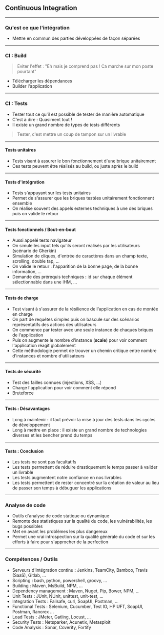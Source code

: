 ## Continuous Integration

----

### Qu'est ce que l'intégration

* Mettre en commun des parties développées de façon séparées

----

### CI : Build

> Eviter l'effet : "Eh mais je comprend pas ! Ca marche sur mon poste pourtant"

* Télécharger les dépendances
* Builder l'application

----

### CI : Tests

* Tester tout ce qu'il est possible de tester de manière automatique
* C'est à dire : Quasiment tout !
* Il existe un grand nombre de types de tests différents 

> Tester, c'est mettre un coup de tampon sur un livrable

----

#### Tests unitaires

* Tests visant à assurer le bon fonctionnement d'une brique unitairement
* Ces tests peuvent être réalisés au build, ou juste après le build

----

#### Tests d'intégration

* Tests s'appuyant sur les tests unitaires
* Permet de s'assurer que les briques testées unitairement fonctionnent ensemble
* On réalise souvent des appels externes techniques à une des briques puis on valide le retour

----

#### Tests fonctionnels / Bout-en-bout

* Aussi appelé tests navigateur
* On simule les input tels qu'ils seront réalisés par les utilisateurs (scénario de Gherkin)
* Simulation de cliques, d'entrée de caractères dans un champ texte, scrolling, double tap, ...
* On valide le retour : l'apparition de la bonne page, de la bonne information, ...
* Demande des prérequis techniques : id sur chaque élément sélectionnable dans une IHM, ...

----

#### Tests de charge

* Test visant à s'assurer de la résilience de l'application en cas de montée en charge
* On part de requêtes simples puis on bascule sur des scénarios représentatifs des actions des utilisateurs
* On commence par tester avec une seule instance de chaques briques de l'application 
* Puis on augmente le nombre d'instance (**scale**) pour voir comment l'application réagit globalement
* Cette méthodologie permet de trouver un chemin critique entre nombre d'instances et nombre d'utilisateurs

----

#### Tests de sécurité

* Test des failles connues (injections, XSS, ...)
* Charge l'application pour voir comment elle répond
* Bruteforce 

----

#### Tests : Désavantages

* Long à maintenir : il faut prévoir la mise à jour des tests dans les cycles de développement
* Long à mettre en place : il existe un grand nombre de technologies diverses et les bencher prend du temps

----

#### Tests : Conclusion

* Les tests ne sont pas facultatifs
* Les tests permettent de réduire drastiquement le temps passer à valider un livrable
* Les tests augmentent notre confiance en nos livrables 
* Les tests permettent de rester concentré sur la création de valeur au lieu de passer son temps à débuguer les applications

----

### Analyse de code

* Outils d'analyse de code statique ou dynamique
* Remonte des statistiques sur la qualité du code, les vulnérabilités, les bugs possibles
* Met en avant les problèmes les plus dangereux
* Permet une vrai introspection sur la qualité générale du code et sur les efforts à faire pour s'approcher de la perfection

----

### Compétences / Outils

* Serveurs d'intégration continu : Jenkins, TeamCity, Bamboo, Travis (SaaS), Gitlab, ...
* Scripting : bash, python, powershell, groovy, ...
* Building : Maven, MsBuild, NPM, ...
* Dependency management : Maven, Nuget, Pip, Bower, NPM, ...
* Unit Tests : JUnit, NUnit, unittest, unit-test, ...
* Integration Tests : Failsafe, curl, SoapUI, Postman, ...
* Functional Tests : Selenium, Cucumber, Test IO, HP UFT, SoapUI, Postman, Ranorex ...
* Load Tests : JMeter, Gatling, Locust, ...
* Security Tests : Netsparker, Acunetix, Metasploit
* Code Analysis : Sonar, Coverity, Fortify

